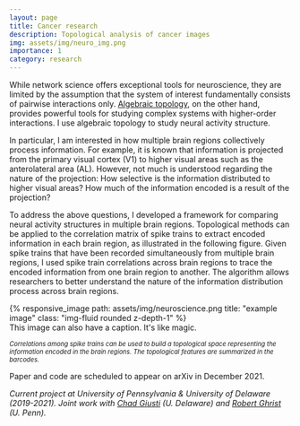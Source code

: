 ```yaml
---
layout: page
title: Cancer research
description: Topological analysis of cancer images
img: assets/img/neuro_img.png
importance: 1
category: research
---
```



While network science offers exceptional tools for neuroscience, they are limited by the assumption that the system of interest fundamentally consists of pairwise interactions only. <a href="https://link.springer.com/article/10.1007/s10827-016-0608-6"> Algebraic topology</a>, on the other hand, provides powerful tools for studying complex systems with higher-order interactions. I use algebraic topology to study neural activity structure. 

In particular, I am interested in how multiple brain regions collectively process information. For example, it is known that information is projected from the primary visual cortex (V1) to higher visual areas such as the anterolateral area (AL). However, not much is understood regarding the nature of the projection: How selective is the information distributed to higher visual areas? How much of the information encoded is a result of the projection? 

To address the above questions, I developed a framework for comparing neural activity structures in multiple brain regions. Topological methods can be applied to the correlation matrix of spike trains to extract encoded information in each brain region, as illustrated in the following figure. Given spike trains that have been recorded simultaneously from multiple brain regions, I used spike train correlations across brain regions to trace the encoded information from one brain region to another. The algorithm allows researchers to better understand the nature of the information distribution process across brain regions. 

<div class="row">
    <div class="col-sm mt-3 mt-md-0">
        {% responsive_image path: assets/img/neuroscience.png title: "example image" class: "img-fluid rounded z-depth-1" %}
    </div>
</div>
<div class="caption">
    This image can also have a caption. It's like magic.
</div>


*<span style = "font-size:0.8em">Correlations among spike trains can be used to build a topological space representing the information encoded in the brain regions. The topological features are summarized in the barcodes. </span>* 

Paper and code are scheduled to appear on arXiv in December 2021. 

*Current project at University of Pennsylvania & University of Delaware (2019-2021). Joint work with <a href="http://www.chadgiusti.com/">Chad Giusti</a> (U. Delaware) and <a href="https://www.math.upenn.edu/~ghrist/">Robert Ghrist</a> (U. Penn).*


